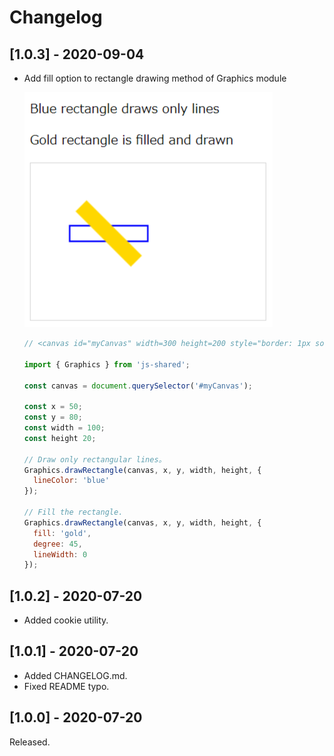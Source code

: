 # Changelog

## [1.0.3] - 2020-09-04

- Add fill option to rectangle drawing method of Graphics module

    ![system-color.png](https://raw.githubusercontent.com/takuya-motoshima/js-shared/master/screencap/draw-rectangle.png)

    ```js
    // <canvas id="myCanvas" width=300 height=200 style="border: 1px solid #d3d3d3;"></canvas>

    import { Graphics } from 'js-shared';

    const canvas = document.querySelector('#myCanvas');

    const x = 50;
    const y = 80;
    const width = 100;
    const height 20;

    // Draw only rectangular lines。
    Graphics.drawRectangle(canvas, x, y, width, height, {
      lineColor: 'blue'
    });

    // Fill the rectangle.
    Graphics.drawRectangle(canvas, x, y, width, height, {
      fill: 'gold',
      degree: 45,
      lineWidth: 0
    });
    ```

## [1.0.2] - 2020-07-20

- Added cookie utility.

## [1.0.1] - 2020-07-20

- Added CHANGELOG.md.
- Fixed README typo.

## [1.0.0] - 2020-07-20

Released.
